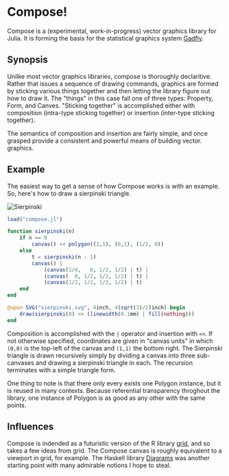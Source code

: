 
# Compose!

Compose is a (experimental, work-in-progress) vector graphics library for Julia.
It is forming the basis for the statistical graphics system
[Gadfly](https://github.com/dcjones/gadfly).


## Synopsis

Unilke most vector graphics libraries, compose is thoroughly declaritive. Rather
that issues a sequence of drawing commands, graphics are formed by sticking
various things together and then letting the library figure out how to draw it.
The "things" in this case fall one of three types: Property, Form, and Canves.
"Sticking together" is accomplished either with composition (intra-type sticking
together) or insertion (inter-type sticking together).

The semantics of composition and insertion are fairly simple, and once grasped
provide a consistent and powerful means of building vector. graphics.

## Example

The easiest way to get a sense of how Compose works is with an example. So,
here's how to draw a sierpinski triangle.

![Sierpinski](http://dcjones.github.com/compose/sierpinski.svg)

```julia
load("compose.jl")

function sierpinski(n)
    if n == 0
        canvas() << polygon((1,1), (0,1), (1/2, 0))
    else
        t = sierpinski(n - 1)
        canvas() |
            (canvas(1/4,   0, 1/2, 1/2) | t) |
            (canvas(  0, 1/2, 1/2, 1/2) | t) |
            (canvas(1/2, 1/2, 1/2, 1/2) | t)
    end
end

@upon SVG("sierpinski.svg", 4inch, 4(sqrt(3)/2)inch) begin
    draw(sierpinski(8) << (linewidth(0.1mm) | fill(nothing)))
end
```

Composition is accomplished with the `|` operator and insertion with `<<`. If
not otherwise specified, coordinates are given in "canvas units" in which
`(0,0)` is the top-left of the canvas and `(1,1)` the bottom right. The
Sierpinski triangle is drawn recursively simply by dividing a canvas into three
sub-canvases and drawing a sierpinski triangle in each. The recursion terminates
with a simple triangle form.

One thing to note is that there only every exists one Polygon instance, but it
is reused in many contexts. Because referential transparency throghout the
library, one instance of Polygon is as good as any other with the same points.


## Influences

Compose is indended as a futuristic version of the R library
[grid](http://www.stat.auckland.ac.nz/~paul/grid/grid.html), and so takes a few
ideas from grid. The Compose canvas is roughly equivalent to a viewport in grid,
for example. The Haskell library
[Diagrams](http://projects.haskell.org/diagrams/) was another starting point
with many admirable notions I hope to steal.

